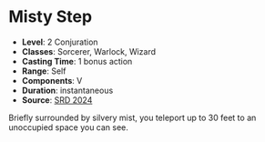 # Misty Step

- **Level**: 2 Conjuration
- **Classes**: Sorcerer, Warlock, Wizard
- **Casting Time**: 1 bonus action
- **Range**: Self
- **Components**: V
- **Duration**: instantaneous
- **Source**: [SRD 2024](../../../srds/SRD_2024.pdf)

Briefly surrounded by silvery mist, you teleport up to 30 feet to an unoccupied space you can see.

